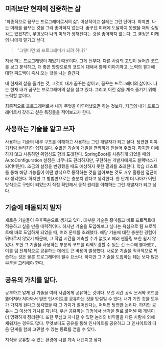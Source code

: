 ## 미래보단 현재에 집중하는 삶

'최종적으로 꿈꾸는 프로그래머로서의 삶'. 이상적이고 설레는 그런 단어다. 하지만, 나는 미래를 꿈꾸는 것을 그리 좋아하지 않는다. 꿈꾸던 미래에 도달하지 못했을 때의 실망감도 있겠지만, 무엇보다 나의 미래가 정해진다는 것을 좋아하지 않는다. 그 결정은 미래의 나에게 맡기고 싶다.

> "그렇다면 왜 프로그래머가 되려 하나?"

지금 하는 프로그래밍이 재밌기 때문이다. 그게 전부다. 다른 사람의 고민이 들어간 코드를 보고 분석하고, 더 좋은 방향으로의 코드에 대해서 함께 이야기하고, 노력의 결과에 대한 피드백이 즉시 오는 것을 나는 즐긴다.

내 현재의 삶을 즐기는 것, 그것이 내가 꿈꾸는 삶이고, 꿈꾸는 프로그래머의 삶이다. 나는 현재 내가 꿈꾸는 프로그래머의 삶을 살고 있다. 그리고 이런 삶을 계속 즐기기 위해 노력할 뿐이다.

최종적으로 프로그래머로서 내가 무엇을 이루어냈으면 하는 것보다, 지금의 내가 프로그래머로서 갖추고 싶은 특징들을 적어보고자 한다.

## 사용하는 기술을 알고 쓰자

사용하는 기술의 내부 구조를 이해하고 사용하는 그런 개발자가 되고 싶다. 당연한 이야기처럼 들리지만 쉽지 않다. 수많은 기술이 개발을 편리하게 만들어 주었다. 하지만 이해하지 않고 사용하면 위험성도 함께 도래한다. SpringBoot를 사용하게 되었을 때의 AutoConfiguration 설정은 너무나도 편리하지만, 구현하는 개발자에게도 블랙박스가 되어버린다. 조금의 설정을 변경했을 때도 예상하지 못한 결과를 초래한다. 학습 테스트를 통해 해당 기능들이 어떤 방식으로 동작하는 것을 알아보는 것도 매우 훌륭한 접근이라 생각한다. 하지만 그 방법만으로는 충분치 않다고 생각한다. 한 단계 더 나아가 어떤 방식으로 구현이 되었는지 직접 확인해서 동작 원리를 이해하는 그런 개발자가 되고 싶다.

## 기술에 매몰되지 말자

새로운 기술들이 우후죽순으로 생기고 있다. 대부분 기술은 흥미롭고 바로 프로젝트에 적용하고 싶을 만큼 매력적이다. 하지만 기술을 도입해보고 싶다는 욕심으로 팀 프로젝트에 바로 도입하게 되었을 때, 여러 문제를 초래했다. 해당 기술에 대한 충분한 경험이 뒤따르지 않았기 때문에, 그 작업 시간을 예측할 수가 없었고 에러 핸들링 또한 쉽지 않았다. 또한 그 기술을 사용하는 부분의 코드를 리팩토링할 수 있는 건 소수에 불과했고, 이를 팀 전체적으로 공유하는 데에도 큰 비용이 발생했다. 새로운 기술을 적극적으로 학습하는 것은 물론 프로그래머의 필수 요소다. 하지만 그 기술을 도입하는 데는 보다 많은 부분을 고려해야 한다.

## 공유의 가치를 알다.

공부하고 알게 된 기술을 여러 사람에게 공유하는 것이다. 오랜 시간 공식 문서와 코드를 뚫어져라 쳐다봐서 얻은 인사이트를 공유하는 것을 망설일 수 있다. 내가 가진 것을 모두가 가지게 된다고 생각했을 때 그 가치가 떨어진다는, 어쩌면 당연한 논리다. 하지만 공유는 그 이상의 가치를 지닌다. 우선 공유하는 과정에서 생각을 말로 풀어낼 때 개념이 더 명확하게 정리된다. 또한 무심코 지나갈 수 있던 논리의 비약들을 다른 사람에 의해 채워지는 경우도 많다. 무엇보다도 공유를 통해 인사이트를 공유하고 그 인사이트의 다음 단계를 함께 고민할 수 있는 동료를 얻을 수 있다.

지식을 공유할 수 있는 환경에 나를 계속 내던지고 싶다.
